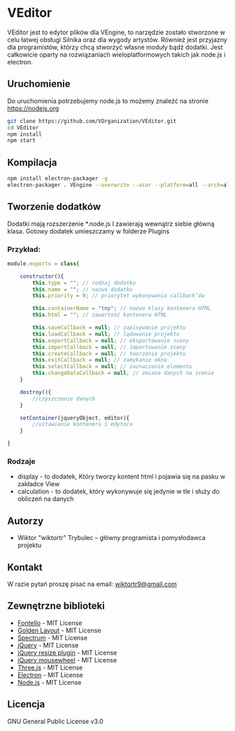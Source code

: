 # VEditor

VEditor jest to edytor plików dla VEngine, to narzędzie zostało stworzone w celu łatwej obsługi Silnika oraz dla wygody artystów.  Również jest przyjazny dla programistów, którzy chcą stworzyć własne moduły bądź dodatki. Jest całkowicie oparty na rozwiązaniach wieloplatformowych takich jak node.js i electron.

## Uruchomienie

Do uruchomienia potrzebujemy node.js to możemy znaleźć na stronie https://nodejs.org

```sh
git clone https://github.com/VOrganization/VEditor.git
cd VEditor
npm install
npm start
```

## Kompilacja

```sh
npm install electron-packager -g
electron-packager . VEngine --overwrite --asar --platform=all --arch=all --icon=ResourcesStatic/icons/icon.ico --out=builds
```

## Tworzenie dodatków

Dodatki mają rozszerzenie *.node.js I zawierają wewnątrz siebie główną klasa. Gotowy dodatek umieszczamy  w folderze Plugins

### Przykład:
```js
module.exports = class{

    constructor(){
        this.type = ""; // rodzaj dodatku
        this.name = ""; // nazwa dodatku
        this.priority = 0; // priorytet wykonywania callback’ów

        this.containerName = "tmp"; // nazwa klasy kontenera HTML
        this.html = ""; // zawartość kontenera HTML

        this.saveCallback = null; // zapisywanie projektu
        this.loadCallback = null; // lądowanie projektu
        this.exportCallback = null; // eksportowanie sceny
        this.importCallback = null; // importowanie sceny
        this.createCallback = null; // tworzenie projektu
        this.exitCallback = null; // zamykanie okna
        this.selectCallback = null; // zaznaczanie elementu
        this.changeDataCallback = null; // zmiana danych na scenie
    }

    destroy(){
        //czyszczenie danych
    }

    setContainer(jqueryObject, editor){
        //ustawianie kontenera i edytora
    }

}
```

### Rodzaje
* display - to dodatek, Który tworzy kontent html i pojawia się na pasku w zakładce View
* calculation - to dodatek, który wykonywuje się jedynie w tle i służy do obliczeń na danych

## Autorzy
* Wiktor "wiktortr" Trybulec – główny programista i pomysłodawca projektu

## Kontakt
W razie pytań proszę pisać na email: wiktortr9@gmail.com

## Zewnętrzne biblioteki
* [Fontello](http://fontello.com) - MIT License
* [Golden Layout](https://golden-layout.com) - MIT License
* [Spectrum](https://bgrins.github.io/spectrum/) - MIT License
* [jQuery](https://jquery.com) - MIT License
* [jQuery resize plugin](https://github.com/sdecima/javascript-detect-element-resize) - MIT License
* [jQuery mousewheel](https://github.com/jquery/jquery-mousewheel) - MIT License
* [Three.js](https://threejs.org) - MIT License
* [Electron](https://electronjs.org) - MIT License
* [Node.js](https://nodejs.org/) - MIT License

## Licencja
GNU General Public License v3.0

